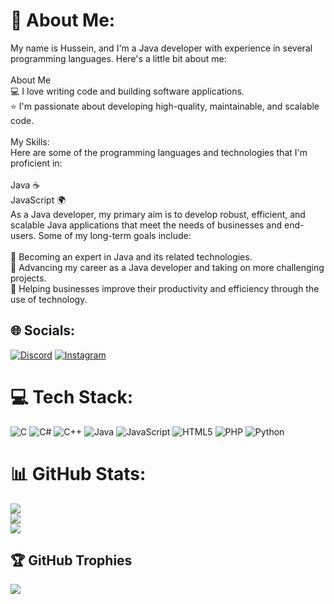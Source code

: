 # 💫 About Me:
My name is Hussein, and I'm a Java developer with experience in several programming languages. Here's a little bit about me:<br><br>About Me<br>💻 I love writing code and building software applications.<br>⭐ I'm passionate about developing high-quality, maintainable, and scalable code.<br><br>My Skills:<br>Here are some of the programming languages and technologies that I'm proficient in:<br><br>Java ☕<br>JavaScript 🌍<br>As a Java developer, my primary aim is to develop robust, efficient, and scalable Java applications that meet the needs of businesses and end-users. Some of my long-term goals include:<br><br>🚀 Becoming an expert in Java and its related technologies.<br>💼 Advancing my career as a Java developer and taking on more challenging projects.<br>📑 Helping businesses improve their productivity and efficiency through the use of technology.


## 🌐 Socials:
[![Discord](https://img.shields.io/badge/Discord-%237289DA.svg?logo=discord&logoColor=white)](https://discord.gg/https://discord.gg/spacemoon) [![Instagram](https://img.shields.io/badge/Instagram-%23E4405F.svg?logo=Instagram&logoColor=white)](https://instagram.com/daim2n) 

# 💻 Tech Stack:
![C](https://img.shields.io/badge/c-%2300599C.svg?style=for-the-badge&logo=c&logoColor=white) ![C#](https://img.shields.io/badge/c%23-%23239120.svg?style=for-the-badge&logo=c-sharp&logoColor=white) ![C++](https://img.shields.io/badge/c++-%2300599C.svg?style=for-the-badge&logo=c%2B%2B&logoColor=white) ![Java](https://img.shields.io/badge/java-%23ED8B00.svg?style=for-the-badge&logo=java&logoColor=white) ![JavaScript](https://img.shields.io/badge/javascript-%23323330.svg?style=for-the-badge&logo=javascript&logoColor=%23F7DF1E) ![HTML5](https://img.shields.io/badge/html5-%23E34F26.svg?style=for-the-badge&logo=html5&logoColor=white) ![PHP](https://img.shields.io/badge/php-%23777BB4.svg?style=for-the-badge&logo=php&logoColor=white) ![Python](https://img.shields.io/badge/python-3670A0?style=for-the-badge&logo=python&logoColor=ffdd54)
# 📊 GitHub Stats:
![](https://github-readme-stats.vercel.app/api?username=daim2n&theme=dark&hide_border=false&include_all_commits=false&count_private=false)<br/>
![](https://github-readme-streak-stats.herokuapp.com/?user=daim2n&theme=dark&hide_border=false)<br/>
![](https://github-readme-stats.vercel.app/api/top-langs/?username=daim2n&theme=dark&hide_border=false&include_all_commits=false&count_private=false&layout=compact)

## 🏆 GitHub Trophies
![](https://github-profile-trophy.vercel.app/?username=daim2n&theme=discord&no-frame=true&no-bg=true&margin-w=4)

<!-- Proudly created with GPRM ( https://gprm.itsvg.in ) -->
